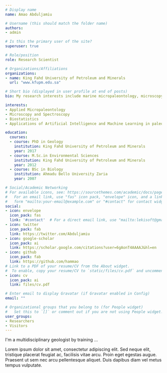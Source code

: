 ```yaml
---
# Display name
name: Amao Abduljamiu

# Username (this should match the folder name)
authors:
- admin

# Is this the primary user of the site?
superuser: true

# Role/position
role: Research Scientist

# Organizations/Affiliations
organizations:
- name: King Fahd University of Petroleum and Minerals 
  url: "www.kfupm.edu.sa"

# Short bio (displayed in user profile at end of posts)
bio: My research interests include marine micropaleontology, microscopy, spectroscopy applications of artificial intelligence and machine learning in paleontology.

interests:
- Applied Micropaleontology
- Microscopy and Spectroscopy 
- Biostatistics
- Applications of Artificial Intelligence and Machine Learning in paleontology

education:
  courses:
  - course: PhD in Geology
    institution: King Fahd University of Petroleum and Minerals 
    year: 2017
  - course: M.Sc.in Environmental Sciences
    institution: King Fahd University of Petroleum and Minerals 
    year: 2012
  - course: BSc in Biology
    institution: Ahmadu Bello University Zaria
    year: 2007

# Social/Academic Networking
# For available icons, see: https://sourcethemes.com/academic/docs/page-builder/#icons
#   For an email link, use "fas" icon pack, "envelope" icon, and a link in the
#   form "mailto:your-email@example.com" or "#contact" for contact widget.
social:
- icon: envelope
  icon_pack: fas
  link: '#contact'  # For a direct email link, use "mailto:lekisoft@gmail.com".
- icon: twitter
  icon_pack: fab
  link: https://twitter.com/Abduljamiu
- icon: google-scholar
  icon_pack: ai
  link: https://scholar.google.com/citations?user=6gAonT4AAAAJ&hl=en
- icon: github
  icon_pack: fab
  link: https://github.com/hammao
# Link to a PDF of your resume/CV from the About widget.
#  To enable, copy your resume/CV to `static/files/cv.pdf` and uncomment the lines below.
- icon: cv
  icon_pack: ai
  link: files/cv.pdf

# Enter email to display Gravatar (if Gravatar enabled in Config)
email: ""

# Organizational groups that you belong to (for People widget)
#   Set this to `[]` or comment out if you are not using People widget.
user_groups:
- Researchers
- Visitors
---
```


I'm a multidisciplinary geologist by training ...

Lorem ipsum dolor sit amet, consectetur adipiscing elit. Sed neque elit, tristique placerat feugiat ac, facilisis vitae arcu. Proin eget egestas augue. Praesent ut sem nec arcu pellentesque aliquet. Duis dapibus diam vel metus tempus vulputate.
